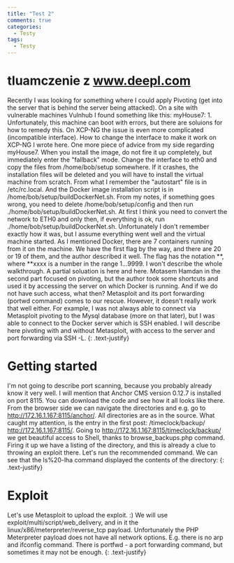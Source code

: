 ```yaml
---
title: "Test 2"
comments: true
categories:
  - Testy
tags:
  - Testy
---
```

# tluamczenie z www.deepl.com
Recently I was looking for something where I could apply Pivoting (get into the server that is behind the server being attacked). On a site with vulnerable machines Vulnhub I found something like this: myHouse7: 1. Unfortunately, this machine can boot with errors, but there are soluions for how to remedy this. On XCP-NG the issue is even more complicated (incompatible interface). How to change the interface to make it work on XCP-NG I wrote here. One more piece of advice from my side regarding myHouse7. When you install the image, do not fire it up completely, but immediately enter the "fallback" mode. Change the interface to eth0 and copy the files from /home/bob/setup somewhere. If it crashes, the installation files will be deleted and you will have to install the virtual machine from scratch. From what I remember the "autostart" file is in /etc/rc.local. And the Docker image installation script is in /home/bob/setup/buildDockerNet.sh. From my notes, if something goes wrong, you need to delete /home/bob/setup/config and then run ./home/bob/setup/buildDockerNet.sh. At first I think you need to convert the network to ETH0 and only then, if everything is ok, run ./home/bob/setup/buildDockerNet.sh. Unfortunately I don't remember exactly how it was, but I assume everything went well and the virtual machine started. As I mentioned Docker, there are 7 containers running from it on the machine.
We have the first flag by the way, and there are 20 or 19 of them, and the author described it well. The flag has the notation **, where **xxxx is a number in the range 1...9999. I won't describe the whole walkthrough. A partial soluation is here and here. Motasem Hamdan in the second part focused on pivoting, but the author took some shortcuts and used it by accessing the server on which Docker is running. And if we do not have such access, what then? Metasploit and its port forwarding (portwd command) comes to our rescue. However, it doesn't really work that well either. For example, I was not always able to connect via Metasploit pivoting to the Mysql database (more on that later), but I was able to connect to the Docker server which is SSH enabled. I will describe here pivoting with and without Metasploit, with access to the server and port forwarding via SSH -L.
{: .text-justify}

# Getting started

I'm not going to describe port scanning, because you probably already know it very well. I will mention that Anchor CMS version 0.12.7 is installed on port 8115. You can download the code and see how it all looks like there. From the browser side we can navigate the directories and e.g. go to http://172.16.1.167:8115/anchor/. All directories are as in the source. What caught my attention, is the entry in the first post: /timeclock/backup/ http://172.16.1.167:8115/. Going to http://172.16.1.167:8115/timeclock/backup/ we get beautiful access to Shell, thanks to browse_backups.php command. Firing it up we have a listing of the directory, and this is already a clue to throwing an exploit there. Let's run the recommended command. We can see that the ls%20-lha command displayed the contents of the directory:
{: .text-justify}

# Exploit
Let's use Metasploit to upload the exploit. :) We will use exploit/multi/script/web_delivery, and in it the linux/x86/meterpreter/reverse_tcp payload. Unfortunately the PHP Meterpreter payload does not have all network options. E.g. there is no arp and ifconfig command. There is portfwd - a port forwarding command, but sometimes it may not be enough.
{: .text-justify}
